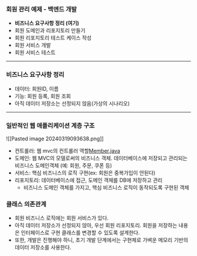 ### 회원 관리 예제 - 백엔드 개발

- **비즈니스 요구사항 정리 (여기)**
- 회원 도메인과 리포지토리 만들기
- 회원 리포지토리 테스트 케이스 작성
- 회원 서비스 개발
- 회원 서비스 테스트

---

### 비즈니스 요구사항 정리

- 데이터: 회원ID, 이름
- 기능: 회원 등록, 회원 조회
- 아직 데이터 저장소는 선정되지 않음(가상의 시나리오)

---

### 일반적인 웹 애플리케이션 계층 구조

![[Pasted image 20240319093638.png]]

- 컨트롤러: 웹 mvc의 컨트롤러 역할[Member.java](..%2Fsrc%2Fmain%2Fjava%2Fhello%2Fhellospring%2Fdomain%2FMember.java)
- 도메인: 웹 MVC의 모델로써의 비즈니스 객체. 데이터베이스에 저장되고 관리되는 비즈니스 도메인객체 (예: 회원, 주문, 쿠폰 등)
- 서비스: 핵심 비즈니스의 로직 구현(ex: 회원은 중복가입이 안된다)
- 리포지토리: 데이터베이스에 접근, 도메인 객체를 DB에 저장하고 관리
  - 비즈니스 도메인 객체를 가지고, 핵심 비즈니스 로직이 동작되도록 구현된 객체

### 클래스 의존관계



- 회원 비즈니스 로직에는 회원 서비스가 있다.
- 아직 데이터 저장소가 선정되지 않아, 우선 회원 리포지토리. 회원을 저장하는 내용은 인터페이스로 구현 클래스를 변경할 수 있도록 설계한다.
- 또한, 개발은 진행해야 하니, 초기 개발 단계에서는 구현체로 가벼운 메모리 기반의 데이터 저장소를 사용한다.

